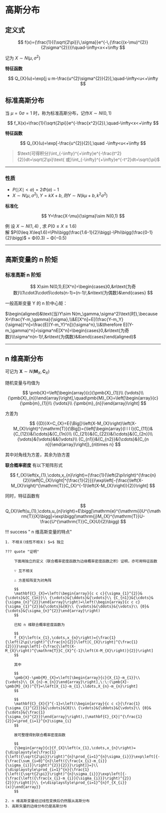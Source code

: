 # 高斯分布

<div id="progress-container">
  <div id="progress-bar"></div>
</div>


## 定义式

$$
f(x)={\frac{1}{{\sqrt{2\pi}}\,\sigma}}e^{-\,{\frac{(x-\mu)^{2}}{2\sigma^{2}}}}\quad-\infty<x<+\infty
$$

记为 $X\sim N\left(\mu,\sigma^{2}\right)$

**特征函数**

$$
Q_{X}(u)=\exp[j u m-\frac{u^{2}\sigma^{2}}{2}],\quad-\infty<u<+\infty
$$

## 标准高斯分布

当 $\mu=0$$\sigma=1$ 时，称为标准高斯分布，记作$X\sim N(0,1)$

$$
f_X(x)=\frac{1}{\sqrt{2\pi}}e^{-\frac{x^2}{2}},\quad-\infty<x<+\infty
$$

**特征函数**

$$
Q_{X}(u)=\exp[-\frac{u^{2}}{2}],\quad -\infty<u<+\infty
$$

> $\text{可得积分}\int_{-\infty}^{+\infty}e^{-\frac{t^2}{2}}dt=\sqrt{2\pi}\text{ 或}\int_{-\infty}^{+\infty}e^{-t^2}dt=\sqrt{\pi}$

---


### 性质

- $P(\mid X\mid<a)=2\Phi(a)-1$
- $X\sim N(\mu,\sigma^{2}),Y=k X+b, 则 Y\sim N(k\mu+b,k^{2}\sigma^{2})$

**标准化**

$$
Y=\frac{X-\mu}{\sigma}\sim N(0,1)
$$

例 设 $X\sim N(1,4)$ , 求 $P(0\leq X\leq1.6)$  
解 $P(0\leq X\leq1.6)=\Phi\bigg(\frac{1.6-1}{2}\bigg)-\Phi\bigg(\frac{0-1}{2}\bigg)$ = Φ(0.3) − Φ(−0.5)

---


## 高斯变量的 n 阶矩

### 标准高斯 n 阶矩

$$
X\sim N(0,1),E[X^n]=\begin{cases}0,&n\text{为奇数}\\1\cdot3\cdot5\cdots(n-1)=(n-1)!,&n\text{为偶数}&\end{cases}
$$

一般高斯变量 Y 的 n 阶中心矩：

$\begin{aligned}&\text{当}Y\sim N(m_\gamma,\sigma^2)\text{时},\because X=\frac{Y-m_\gamma}{\sigma},\\&E[X^n]=E[(\frac{Y-m_Y}{\sigma})^n]=\frac{E[(Y-m_Y)^n]}{\sigma^n},\\&\therefore E[(Y-m_\gamma)^n]=\sigma^nE[X^n]=\begin{cases}0,&n\text{为奇数}\\\sigma^n(n-1)!,&n\text{为偶数}&&\end{cases}\end{aligned}$

---

## n 维高斯分布

可记为 $\pmb{X}\sim N(\pmb{M}_{X},\pmb{{C}}_{X})$

随机变量与均值为

$$
\pmb{X}=\left[\begin{array}{c}{\pmb{X}_{1}}\\ {\vdots}\\ {\pmb{X}_{n}}\end{array}\right],\quad\pmb{M}_{X}=\left[\begin{array}{c}{\pmb{m}_{1}}\\ {\vdots}\\ {\pmb{m}_{n}}\end{array}\right]
$$

方差为

$$
{{D}}X=C_{X}=E{\Big[}\left(X-M_{X}\right)\left(X-M_{X}\right)^{\mathrm{T}}{\Big]}={\left[\begin{array}{l l l l}{C_{11}}&{C_{12}}&{\cdots}&{C_{1n}}\\ {C_{21}}&{C_{22}}&{\cdots}&{C_{2n}}\\ {\vdots}&{\vdots}&&{\vdots}\\ {C_{n1}}&{C_{n2}}&{\cdots}&{C_{n n}}\end{array}\right]}_{n\times n}
$$

其中对角线为方差，其余为协方差

**联合概率密度** 有以下矩阵形式

$$
f_{X}\left(x_{1},\cdots,x_{n}\right)={\frac{1}{\left(2\pi\right)^{\frac{n}{2}}\left|C_{X}\right|^{\frac{1}{2}}}}\exp\left[-{\frac{\left(X-M_{X}\right)^{\mathrm{T}}C_{X}^{-1}\left(X-M_{X}\right)}{2}}\right]
$$

同时，特征函数有

$$
Q_{X}\left(u_{1},\cdots,u_{n}\right)=E\bigg[\mathrm{e}^{\mathrm{i}U^{\mathrm{T}}X}\bigg]=\exp\bigg(\mathrm{j}M_{X}^{\mathrm{T}}U-\frac{U^{\mathrm{T}}C_{X}U}{2}\bigg)
$$

!!! success " n 维高斯变量的特点"

    1. 不相关(线性不相关) $=$ 独立

    ??? quote "证明"

        下面用独立的定义（联合概率密度函数为边缘概率密度函数之积）证明，亦可用特征函数

        ∵ 互不相关

        ∴ 方差矩阵变为对角阵

        $$
        \mathbf{C}_{X}=\left(\begin{array}{c c c}{\sigma_{1}^{2}}&{\cdots}&{C_{1n}}\\ {\vdots}&{\ddots}&{\vdots}\\ {C_{n1}}&{\cdots}&{\sigma_{n}^{2}}\end{array}\right)=\left(\begin{array}{c c c}{\sigma_{1}^{2}}&{\cdots}&{0}\\ {\vdots}&{\ddots}&{\vdots}\\ {0}&{\cdots}&{\sigma_{n}^{2}}\end{array}\right)
        $$

        已知 n 维联合概率密度函数为

        $$
        f_{X}\left(x_{1},\cdots,x_{n}\right)={\frac{1}{\left(2\pi\right)^{\frac{n}{2}}\left|C_{X}\right|^{\frac{1}{2}}}}\exp\left[-{\frac{\left(X-M_{X}\right)^{\mathrm{T}}C_{X}^{-1}\left(X-M_{X}\right)}{2}}\right]
        $$

        其中

        $$
        \pmb{X}-\pmb{M}_{X}=\left[\begin{array}{c}{X_{1}-m_{1}}\\ {\vdots}\\ {X_{n}-m_{n}}\end{array}\right],\:\:(\pmb{X}-\pmb{M}_{X})^{T}=\left[X_{1}-m_{1},\ldots,X_{n}-m_{n}\right]
        $$

        $$
        \mathbf{C}_{X}{}^{-1}=\left(\begin{array}{c c c}{\frac{1}{\sigma_{1}^{2}}}&{\cdots}&{0}\\ {\vdots}&{\ddots}&{\vdots}\\ {0}&{\cdots}&{\frac{1}{\sigma_{n}^{2}}}\end{array}\right),|\mathbf{C}_{X}|^{\frac{1}{2}}=\prod_{i=1}^{n}\sigma_{i}
        $$

        故可整理得到联合概率密度函数

        $$
        {\begin{array}{c}{f_{X}\left(x_{1},\cdots,x_{n}\right)={\displaystyle{\frac{1}{\left({\sqrt{2\pi}}\right)^{n}\prod_{i=1}^{n}\sigma_{i}}}\exp\left[{-{\frac{\sum_{i=0}^{n}\left({\frac{x_{i}-m_{i}}{\sigma_{i}}}\right)^{2}}{2}}}\right]}=}\\ {\displaystyle\prod_{i=1}^{n}{\frac{1}{\left({\sqrt{2\pi}}\right)^{n}\sigma_{i}}}\exp\left[{-{\frac{\left({\frac{x_{i}-m_{i}}{\sigma_{i}}}\right)^{2}}{2}}}\right]}\\ {=\displaystyle\prod_{i=1}^{n}f_{X_{i}}(x)}\end{array}}
        $$

    2. n 维高斯变量经过线性变换后仍然服从高斯分布  
    3. 高斯矢量的边缘分布仍是高斯分布

